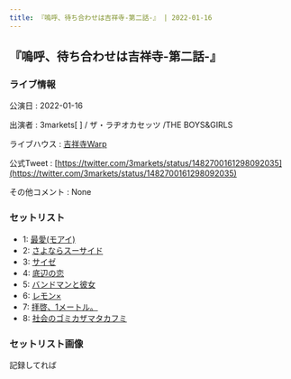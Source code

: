 ```yaml
---
title: 『嗚呼、待ち合わせは吉祥寺-第二話-』 | 2022-01-16
---
```

## 『嗚呼、待ち合わせは吉祥寺-第二話-』

### ライブ情報

公演日
:    2022-01-16

出演者
:    3markets[ ] / ザ・ラヂオカセッツ /THE BOYS&GIRLS

ライブハウス
:    [吉祥寺Warp](livehouse005.html)

公式Tweet
:    [https://twitter.com/3markets/status/1482700161298092035](https://twitter.com/3markets/status/1482700161298092035)

その他コメント
:    None

### セットリスト

*  1: [最愛(モアイ)](song014.html)
*  2: [さよならスーサイド](song013.html)
*  3: [サイゼ](song004.html)
*  4: [底辺の恋](song008.html)
*  5: [バンドマンと彼女](song009.html)
*  6: [レモン×](song003.html)
*  7: [拝啓、1メートル。](song010.html)
*  8: [社会のゴミカザマタカフミ](song002.html)


### セットリスト画像

記録してれば

<img src="">